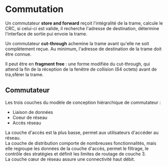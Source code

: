 # Commutation

Un commutateur **store and forward** reçoit l'intégralité de la trame, calcule le CRC, si celui-ci est valide, il recherche l'adresse de destination, détermine l'interface de sortie pui envoie la trame.

Un commutateur **cut-through** achemine la trame avant qu'elle ne soit complètement reçue. Au minimum, l'adresse de destination de la trame doit être connue.

Il peut être en **fragment free** : une forme modifiée du cut-through, qui attend la fin de la réception de la fenêtre de collision (64 octets) avant de tra,sférer la trame. 

## Commutateur

Les trois couches du modèle de conception hiérarchique de commutateur :

* Liaison de données
* Coeur de réseau
* Accès réseau

La couche d'accès est la plus basse, permet aux utilisateurs d'accéder au réseau.  
La couche de distribution comporte de nombreuses fonctionnalités, mais elle regroupe les données de la couche d'accès, permet le filtrage, le contrôle des stratégies et définit les limites de routage de couche 3.  
La couche cœur de réseau assure une connectivité haut débit.